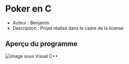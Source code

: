 Poker en C
==========

* Auteur : Benjamin
* Description : Projet réalisé dans le cadre de la license

Aperçu du programme
-------------------
![image sous Visual C++](https://github.com/curini/PokerEnC/Capture.PNG?raw=true )
